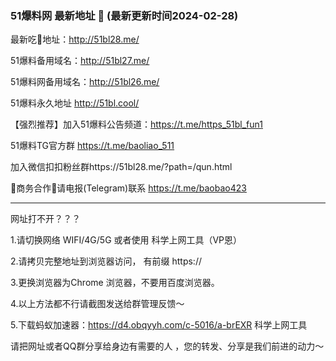### 51爆料网 最新地址 👋 (最新更新时间2024-02-28)

最新吃🍉地址：http://51bl28.me/

51爆料备用域名：http://51bl27.me/

51爆料网备用域名：http://51bl26.me/

51爆料永久地址 http://51bl.cool/

【强烈推荐】加入51爆料公告频道：https://t.me/https_51bl_fun1

51爆料TG官方群 https://t.me/baoliao_511

加入微信扣扣粉丝群https://51bl28.me/?path=/qun.html

🤝商务合作🤝请电报(Telegram)联系 https://t.me/baobao423 

----------------------------


网址打不开？？？

1.请切换网络 WIFI/4G/5G 或者使用 科学上网工具（VP恩）

2.请拷贝完整地址到浏览器访问， 有前缀 https:// 

3.更换浏览器为Chrome 浏览器，不要用百度浏览器。

4.以上方法都不行请截图发送给群管理反馈～

5.下载蚂蚁加速器：https://d4.obqyyh.com/c-5016/a-brEXR 科学上网工具


请把网址或者QQ群分享给身边有需要的人 ，您的转发、分享是我们前进的动力～


<!--
**51chigua/51chigua** is a ✨ _special_ ✨ repository because its `README.md` (this file) appears on your GitHub profile.

Here are some ideas to get you started:

- 🔭 I’m currently working on ...
- 🌱 I’m currently learning ...
- 👯 I’m looking to collaborate on ...
- 🤔 I’m looking for help with ...
- 💬 Ask me about ...
- 📫 How to reach me: ...
- 😄 Pronouns: ...
- ⚡ Fun fact: ...
-->
